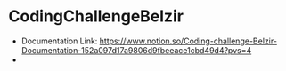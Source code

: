 # CodingChallengeBelzir
- Documentation Link: https://www.notion.so/Coding-challenge-Belzir-Documentation-152a097d17a9806d9fbeeace1cbd49d4?pvs=4
- 
